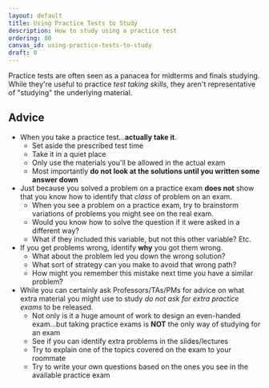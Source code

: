 ```yaml
---
layout: default
title: Using Practice Tests to Study
description: How to study using a practice test
ordering: 80
canvas_id: using-practice-tests-to-study
draft: 0
---
```


Practice tests are often seen as a panacea for midterms and finals studying. While they're useful to practice _test taking skills_, they aren't representative of "studying" the underlying material.

## Advice
* When you take a practice test...**actually take it**.
  * Set aside the prescribed test time
  * Take it in a quiet place
  * Only use the materials you'll be allowed in the actual exam
  * Most importantly **do not look at the solutions until you written some answer down**
* Just because you solved a problem on a practice exam **does not** show that you know how to identify that _class_ of problem on an exam.
  * When you see a problem on a practice exam, try to brainstorm variations of problems you might see on the real exam.
  * Would you know how to solve the question if it were asked in a different way?
  * What if they included this variable, but not this other variable? Etc.
* If you get problems wrong, identify **why** you got them wrong.
  * What about the problem led you down the wrong solution?
  * What sort of strategy can you make to avoid that wrong path?
  * How might you remember this mistake next time you have a similar problem?
* While you can certainly ask Professors/TAs/PMs for advice on what extra material you might use to study _do not ask for extra practice exams_ to be released.
  * Not only is it a huge amount of work to design an even-handed exam...but taking practice exams is **NOT** the only way of studying for an exam
  * See if you can identify extra problems in the slides/lectures
  * Try to explain one of the topics covered on the exam to your roommate
  * Try to write your own questions based on the ones you see in the available practice exam
